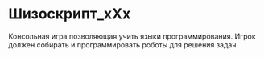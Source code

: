 # Шизоскрипт_xXx
Консольная игра позволяющая учить языки программирования. Игрок должен собирать и программировать роботы для решения задач
